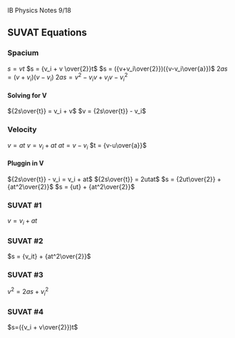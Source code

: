  IB Physics Notes 9/18

## SUVAT Equations
### Spacium
$s=vt$
$s = {v_i + v \over{2}}t$
$s = ({v+v_i\over{2}})({v-v_i\over{a}})$
$2as = (v+v_i)(v-v_i)$
$2as = v^2 - v_iv + {v_i}v - v_i^2$
#### Solving for V
${2s\over{t}} = v_i + v$
$v = {2s\over{t}} - v_i$
### Velocity
$v=at$
$v = v_i + at$
$at = v - v_i$
$t = {v-u\over{a}}$
#### Pluggin in V
${2s\over{t}} - v_i = v_i + at$
${2s\over{t}} = 2utat$
$s = {2ut\over{2}} + {at^2\over{2}}$
$s = {ut} + {at^2\over{2}}$
### SUVAT #1
$v= v_i + at$
### SUVAT #2
$s = {v_it} + {at^2\over{2}}$
### SUVAT #3
$v^2 = 2as + v_i^2$
### SUVAT #4
$s=({v_i + v\over{2}})t$
<!--stackedit_data:
eyJoaXN0b3J5IjpbLTk5ODAzMzE2Ml19
-->